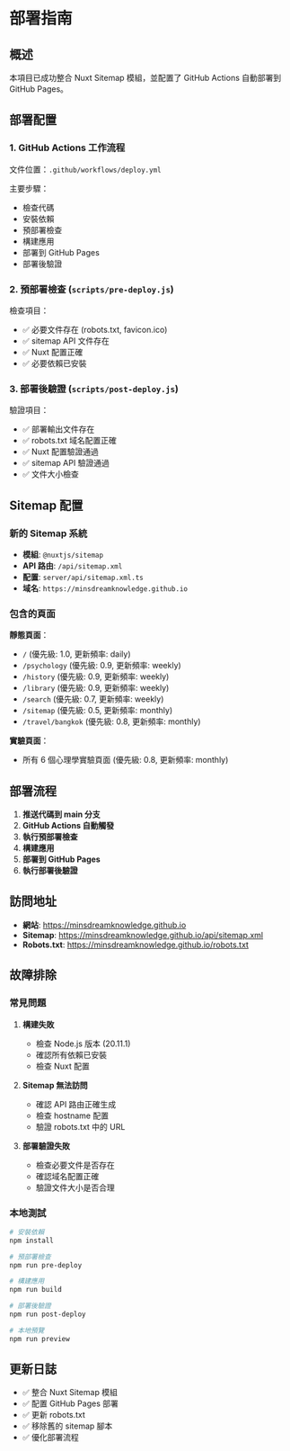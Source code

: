 # 部署指南

## 概述

本項目已成功整合 Nuxt Sitemap 模組，並配置了 GitHub Actions 自動部署到 GitHub Pages。

## 部署配置

### 1. GitHub Actions 工作流程

文件位置：`.github/workflows/deploy.yml`

主要步驟：
- 檢查代碼
- 安裝依賴
- 預部署檢查
- 構建應用
- 部署到 GitHub Pages
- 部署後驗證

### 2. 預部署檢查 (`scripts/pre-deploy.js`)

檢查項目：
- ✅ 必要文件存在 (robots.txt, favicon.ico)
- ✅ sitemap API 文件存在
- ✅ Nuxt 配置正確
- ✅ 必要依賴已安裝

### 3. 部署後驗證 (`scripts/post-deploy.js`)

驗證項目：
- ✅ 部署輸出文件存在
- ✅ robots.txt 域名配置正確
- ✅ Nuxt 配置驗證通過
- ✅ sitemap API 驗證通過
- ✅ 文件大小檢查

## Sitemap 配置

### 新的 Sitemap 系統

- **模組**: `@nuxtjs/sitemap`
- **API 路由**: `/api/sitemap.xml`
- **配置**: `server/api/sitemap.xml.ts`
- **域名**: `https://minsdreamknowledge.github.io`

### 包含的頁面

**靜態頁面**：
- `/` (優先級: 1.0, 更新頻率: daily)
- `/psychology` (優先級: 0.9, 更新頻率: weekly)
- `/history` (優先級: 0.9, 更新頻率: weekly)
- `/library` (優先級: 0.9, 更新頻率: weekly)
- `/search` (優先級: 0.7, 更新頻率: weekly)
- `/sitemap` (優先級: 0.5, 更新頻率: monthly)
- `/travel/bangkok` (優先級: 0.8, 更新頻率: monthly)

**實驗頁面**：
- 所有 6 個心理學實驗頁面 (優先級: 0.8, 更新頻率: monthly)

## 部署流程

1. **推送代碼到 main 分支**
2. **GitHub Actions 自動觸發**
3. **執行預部署檢查**
4. **構建應用**
5. **部署到 GitHub Pages**
6. **執行部署後驗證**

## 訪問地址

- **網站**: https://minsdreamknowledge.github.io
- **Sitemap**: https://minsdreamknowledge.github.io/api/sitemap.xml
- **Robots.txt**: https://minsdreamknowledge.github.io/robots.txt

## 故障排除

### 常見問題

1. **構建失敗**
   - 檢查 Node.js 版本 (20.11.1)
   - 確認所有依賴已安裝
   - 檢查 Nuxt 配置

2. **Sitemap 無法訪問**
   - 確認 API 路由正確生成
   - 檢查 hostname 配置
   - 驗證 robots.txt 中的 URL

3. **部署驗證失敗**
   - 檢查必要文件是否存在
   - 確認域名配置正確
   - 驗證文件大小是否合理

### 本地測試

```bash
# 安裝依賴
npm install

# 預部署檢查
npm run pre-deploy

# 構建應用
npm run build

# 部署後驗證
npm run post-deploy

# 本地預覽
npm run preview
```

## 更新日誌

- ✅ 整合 Nuxt Sitemap 模組
- ✅ 配置 GitHub Pages 部署
- ✅ 更新 robots.txt
- ✅ 移除舊的 sitemap 腳本
- ✅ 優化部署流程 
